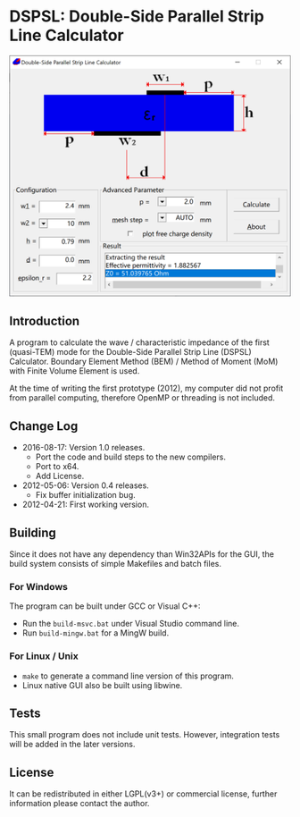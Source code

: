# DSPSL: Double-Side Parallel Strip Line Calculator
![Screenshot Unavailable](screenshot.png)
## Introduction
A program to calculate the wave / characteristic impedance of the first
(quasi-TEM) mode for the Double-Side Parallel Strip Line (DSPSL) Calculator.
Boundary Element Method (BEM) / Method of Moment (MoM) with Finite Volume
Element is used.

At the time of writing the first prototype (2012), my computer did not profit
from parallel computing, therefore OpenMP or threading is not included.

## Change Log
- 2016-08-17: Version 1.0 releases.
    - Port the code and build steps to the new compilers.
    - Port to x64.
    - Add License.
- 2012-05-06: Version 0.4 releases.
    - Fix buffer initialization bug.
- 2012-04-21: First working version.

## Building
Since it does not have any dependency than Win32APIs for the GUI, the build system consists of simple Makefiles and batch files.

### For Windows
The program can be built under GCC or Visual C++:
- Run the `build-msvc.bat` under Visual Studio command line.
- Run `build-mingw.bat` for a MingW build.

### For Linux / Unix
- `make` to generate a command line version of this program.
-  Linux native GUI also be built using libwine.

## Tests
This small program does not include unit tests. However, integration tests will be added in the later versions.

## License
It can be redistributed in either LGPL(v3+) or commercial license, further
information please contact the author.
